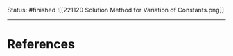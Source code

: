 Status: #finished 
![[221120 Solution Method for Variation of Constants.png]]






---
# References
